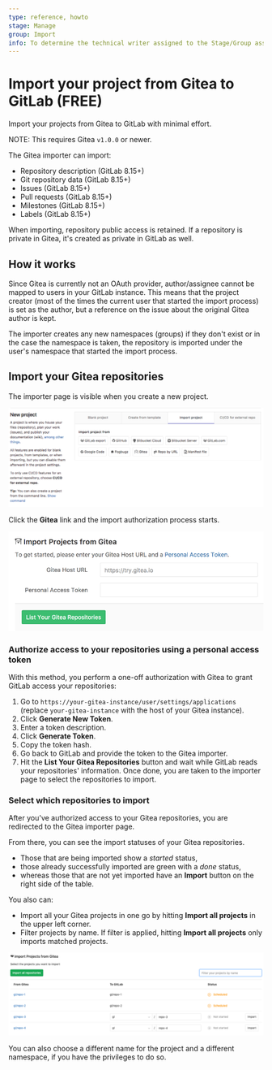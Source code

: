 ```yaml
---
type: reference, howto
stage: Manage
group: Import
info: To determine the technical writer assigned to the Stage/Group associated with this page, see https://about.gitlab.com/handbook/engineering/ux/technical-writing/#assignments
---
```


# Import your project from Gitea to GitLab **(FREE)**

Import your projects from Gitea to GitLab with minimal effort.

NOTE:
This requires Gitea `v1.0.0` or newer.

The Gitea importer can import:

- Repository description (GitLab 8.15+)
- Git repository data (GitLab 8.15+)
- Issues (GitLab 8.15+)
- Pull requests (GitLab 8.15+)
- Milestones (GitLab 8.15+)
- Labels (GitLab 8.15+)

When importing, repository public access is retained. If a repository is private in Gitea, it's
created as private in GitLab as well.

## How it works

Since Gitea is currently not an OAuth provider, author/assignee cannot be mapped
to users in your GitLab instance. This means that the project creator (most of
the times the current user that started the import process) is set as the author,
but a reference on the issue about the original Gitea author is kept.

The importer creates any new namespaces (groups) if they don't exist or in
the case the namespace is taken, the repository is imported under the user's
namespace that started the import process.

## Import your Gitea repositories

The importer page is visible when you create a new project.

![New project page on GitLab](img/import_projects_from_new_project_page.png)

Click the **Gitea** link and the import authorization process starts.

![New Gitea project import](img/import_projects_from_gitea_new_import.png)

### Authorize access to your repositories using a personal access token

With this method, you perform a one-off authorization with Gitea to grant
GitLab access your repositories:

1. Go to `https://your-gitea-instance/user/settings/applications` (replace
   `your-gitea-instance` with the host of your Gitea instance).
1. Click **Generate New Token**.
1. Enter a token description.
1. Click **Generate Token**.
1. Copy the token hash.
1. Go back to GitLab and provide the token to the Gitea importer.
1. Hit the **List Your Gitea Repositories** button and wait while GitLab reads
   your repositories' information. Once done, you are taken to the importer
   page to select the repositories to import.

### Select which repositories to import

After you've authorized access to your Gitea repositories, you are
redirected to the Gitea importer page.

From there, you can see the import statuses of your Gitea repositories.

- Those that are being imported show a _started_ status,
- those already successfully imported are green with a _done_ status,
- whereas those that are not yet imported have an **Import** button on the
  right side of the table.

You also can:

- Import all your Gitea projects in one go by hitting **Import all projects** in
  the upper left corner.
- Filter projects by name. If filter is applied, hitting **Import all projects**
  only imports matched projects.

![Gitea importer page](img/import_projects_from_gitea_importer_v12_3.png)

You can also choose a different name for the project and a different namespace,
if you have the privileges to do so.
